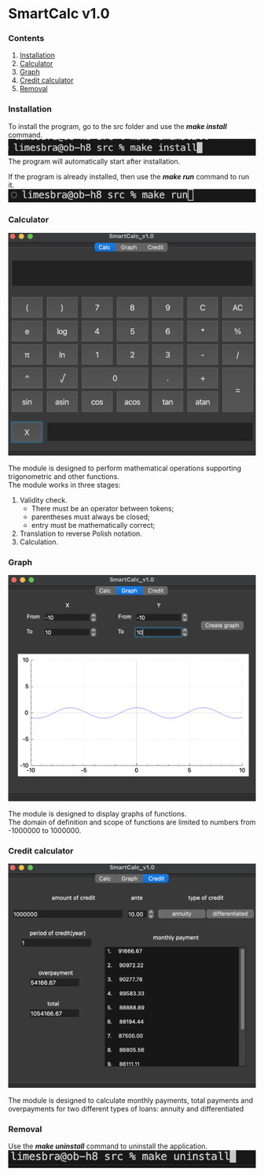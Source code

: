 # SmartCalc v1.0

### Contents

1. [Installation](#installation)
2. [Calculator](#calc)
3. [Graph](#graph)
4. [Credit calculator](#credit)
5. [Removal](#removal)

### Installation

To install the program, go to the src folder and use the ***make install*** command.
![Install](pic/install.png)
The program will automatically start after installation.

If the program is already installed, then use the ***make run*** command to run it.
![Run](pic/run.png)

### Calculator

![Calc](pic/calc.png)

The module is designed to perform mathematical operations supporting trigonometric and other functions.  
The module works in three stages:  
1. Validity check.
    * There must be an operator between tokens;
    * parentheses must always be closed;  
    * entry must be mathematically correct;
2. Translation to reverse Polish notation.  
3. Сalculation.

### Graph

![Graph](pic/graph.png)
  
The module is designed to display graphs of functions.  
The domain of definition and scope of functions are limited to numbers from -1000000 to 1000000.

### Credit calculator

![Credit](pic/credit.png)

The module is designed to calculate monthly payments, total payments and overpayments for two different types of loans: annuity and differentiated

### Removal

Use the ***make uninstall*** command to uninstall the application.
![Uninstall](pic/uninstall.png)